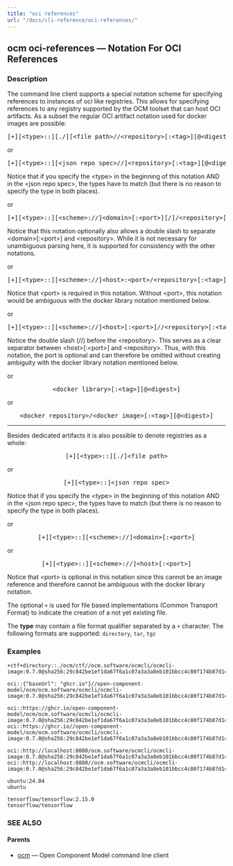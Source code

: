 ```yaml
---
title: "oci references"
url: "/docs/cli-reference/oci-references/"
---
```


## ocm oci-references &mdash; Notation For OCI References

### Description

The command line client supports a special notation scheme for specifying
references to instances of oci like registries. This allows for specifying
references to any registry supported by the OCM toolset that can host OCI
artifacts. As a subset the regular OCI artifact notation used for docker
images are possible:

<center>
    <pre>[+][&lt;type>::][./][&lt;file path>//&lt;repository>[:&lt;tag>][@&lt;digest>]</pre>
</center>

or

<center>
    <pre>[+][&lt;type>::][&lt;json repo spec>//]&lt;repository>[:&lt;tag>][@&lt;digest>]</pre>
</center>

Notice that if you specify the &lt;type> in the beginning of this
notation AND in the &lt;json repo spec>, the types have to match
(but there is no reason to specify the type in both places).

or

<center>
	<pre>[+][&lt;type>::][&lt;scheme>://]&lt;domain>[:&lt;port>][/]/&lt;repository>[:&lt;tag>][@&lt;digest>]</pre>
</center>

Notice that this notation optionally also allows a double slash to
separate &lt;domain>[:&lt;port>] and &lt;repository>. While it is
not necessary for unambiguous parsing here, it is supported for
consistency with the other notations.

or

<center>
	<pre>[+][&lt;type>::][&lt;scheme>://]&lt;host>:&lt;port>/&lt;repository>[:&lt;tag>][@&lt;digest>]</pre>
</center>

Notice that &lt;port> is required in this notation. Without &lt;port>,
this notation would be ambiguous with the docker library notation
mentioned below.

or

<center>
	<pre>[+][&lt;type>::][&lt;scheme>://]&lt;host>[:&lt;port>]//&lt;repository>[:&lt;tag>][@&lt;digest>]</pre>
</center>

Notice the double slash (//) before the &lt;repository>. This serves as
a clear separator between &lt;host>[:&lt;port>] and &lt;repository>.
Thus, with this notation, the port is optional and can therefore be
omitted without creating ambiguity with the docker library notation
mentioned below.

or

<center>
    <pre>&lt;docker library>[:&lt;tag>][@&lt;digest>]</pre>
</center>

or

<center>
    <pre>&lt;docker repository>/&lt;docker image>[:&lt;tag>][@&lt;digest>]</pre>
</center>

---

Besides dedicated artifacts it is also possible to denote registries
as a whole:

<center>
	<pre>[+][&lt;type>::][./]&lt;file path></pre>
</center>

or

<center>
	<pre>[+][&lt;type>::]&lt;json repo spec></pre>
</center>

Notice that if you specify the &lt;type> in the beginning of this
notation AND in the &lt;json repo spec>, the types have to match
(but there is no reason to specify the type in both places).

or

<center>
    <pre>[+][&lt;type>::][&lt;scheme>://]&lt;domain>[:&lt;port>]</pre>
</center>

or

<center>
	<pre>[+][&lt;type>::][&lt;scheme>://]&lt;host>[:&lt;port>]</pre>
</center>

Notice that &lt;port> is optional in this notation since this cannot be
an image reference and therefore cannot be ambiguous with the docker
library notation.

The optional <code>+</code> is used for file based implementations
(Common Transport Format) to indicate the creation of a not yet existing
file.

The **type** may contain a file format qualifier separated by a <code>+</code>
character. The following formats are supported: <code>directory</code>, <code>tar</code>, <code>tgz</code>
### Examples

```text
+ctf+directory::./ocm/ctf//ocm.software/ocmcli/ocmcli-image:0.7.0@sha256:29c842be1ef1da67f6a1c07a3a3a8eb101bbcc4c80f174b87d147b341bca9625

oci::{"baseUrl": "ghcr.io"}//open-component-model/ocm/ocm.software/ocmcli/ocmcli-image:0.7.0@sha256:29c842be1ef1da67f6a1c07a3a3a8eb101bbcc4c80f174b87d147b341bca9625

oci::https://ghcr.io/open-component-model/ocm/ocm.software/ocmcli/ocmcli-image:0.7.0@sha256:29c842be1ef1da67f6a1c07a3a3a8eb101bbcc4c80f174b87d147b341bca9625
oci::https://ghcr.io//open-component-model/ocm/ocm.software/ocmcli/ocmcli-image:0.7.0@sha256:29c842be1ef1da67f6a1c07a3a3a8eb101bbcc4c80f174b87d147b341bca9625

oci::http://localhost:8080/ocm.software/ocmcli/ocmcli-image:0.7.0@sha256:29c842be1ef1da67f6a1c07a3a3a8eb101bbcc4c80f174b87d147b341bca9625
oci::http://localhost:8080//ocm.software/ocmcli/ocmcli-image:0.7.0@sha256:29c842be1ef1da67f6a1c07a3a3a8eb101bbcc4c80f174b87d147b341bca9625

ubuntu:24.04
ubuntu

tensorflow/tensorflow:2.15.0
tensorflow/tensorflow
```

### SEE ALSO

#### Parents

* [ocm](ocm.md)	 &mdash; Open Component Model command line client

